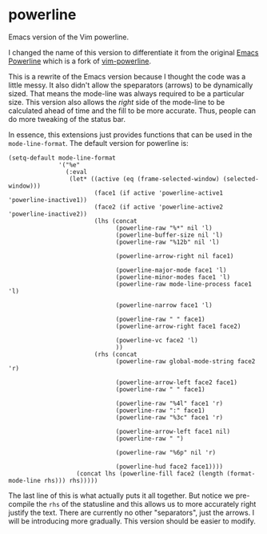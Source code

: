 powerline
=========

Emacs version of the Vim powerline.


I changed the name of this version to differentiate it from the original [Emacs Powerline](http://www.emacswiki.org/emacs/PowerLine) which is a fork of [vim-powerline](https://github.com/Lokaltog/vim-powerline).

This is a rewrite of the Emacs version because I thought the code was a little messy.  It also didn't allow the speparators (arrows) to be dynamically sized.  That means the mode-line was always required to be a particular size.  This version also allows the *right* side of the mode-line to be calculated ahead of time and the fill to be more accurate.  Thus, people can do more tweaking of the status bar.

In essence, this extensions just provides functions that can be used in the `mode-line-format`.  The default version for powerline is:

    (setq-default mode-line-format
                  '("%e"
                    (:eval
                     (let* ((active (eq (frame-selected-window) (selected-window)))
                            (face1 (if active 'powerline-active1 'powerline-inactive1))
                            (face2 (if active 'powerline-active2 'powerline-inactive2))
                            (lhs (concat
                                  (powerline-raw "%*" nil 'l)
                                  (powerline-buffer-size nil 'l)
                                  (powerline-raw "%12b" nil 'l)
    
                                  (powerline-arrow-right nil face1)
    
                                  (powerline-major-mode face1 'l)
                                  (powerline-minor-modes face1 'l)
                                  (powerline-raw mode-line-process face1 'l)
    
                                  (powerline-narrow face1 'l)
    
                                  (powerline-raw " " face1)
                                  (powerline-arrow-right face1 face2)
    
                                  (powerline-vc face2 'l)
                                  ))
                            (rhs (concat
                                  (powerline-raw global-mode-string face2 'r)
    
                                  (powerline-arrow-left face2 face1)
                                  (powerline-raw " " face1)
    
                                  (powerline-raw "%4l" face1 'r)
                                  (powerline-raw ":" face1)
                                  (powerline-raw "%3c" face1 'r)
    
                                  (powerline-arrow-left face1 nil)
                                  (powerline-raw " ")
    
                                  (powerline-raw "%6p" nil 'r)
    
                                  (powerline-hud face2 face1))))
                       (concat lhs (powerline-fill face2 (length (format-mode-line rhs))) rhs)))))

                       
The last line of this is what actually puts it all together.  But notice we pre-compile the `rhs` of the statusline and this allows us to more accurately right justify the text.  There are currently no other "separators", just the arrows.  I will be introducing more gradually.  This version should be easier to modify.


